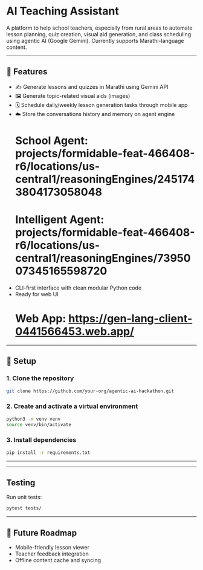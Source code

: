 # AI Teaching Assistant

A platform to help school teachers, especially from rural areas to automate lesson planning, quiz creation, visual aid generation, and class scheduling using agentic AI (Google Gemini). Currently supports Marathi-language content.

---

## 🌟 Features

* ✍️ Generate lessons and quizzes in Marathi using Gemini API
* 🖼️ Generate topic-related visual aids (images)
* 🗓️ Schedule daily/weekly lesson generation tasks through mobile app
* ☁️ Store the conversations history and memory on agent engine
  # School Agent: projects/formidable-feat-466408-r6/locations/us-central1/reasoningEngines/2451743804173058048
  # Intelligent Agent: projects/formidable-feat-466408-r6/locations/us-central1/reasoningEngines/7395007345165598720
* CLI-first interface with clean modular Python code
* Ready for web UI 
  # Web App: https://gen-lang-client-0441566453.web.app/

---

## 🚀 Setup

### 1. Clone the repository

```bash
git clone https://github.com/your-org/agentic-ai-hackathon.git
```

### 2. Create and activate a virtual environment

```bash
python3 -m venv venv
source venv/bin/activate
```

### 3. Install dependencies

```bash
pip install -r requirements.txt
```

---

---

##  Testing

Run unit tests:

```bash
pytest tests/
```

---

## 💠 Future Roadmap

* Mobile-friendly lesson viewer
* Teacher feedback integration
* Offline content cache and syncing
